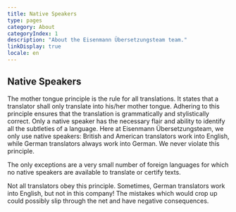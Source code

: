```yaml
---
title: Native Speakers
type: pages
category: About
categoryIndex: 1
description: "About the Eisenmann Übersetzungsteam team."
linkDisplay: true
locale: en
---
```


## Native Speakers

The mother tongue principle is the rule for all translations. It states that a translator shall only translate into his/her mother tongue. Adhering to this principle ensures that the translation is grammatically and stylistically correct. Only a native speaker has the necessary flair and ability to identify all the subtleties of a language. Here at Eisenmann Übersetzungsteam, we only use native speakers: British and American translators work into English, while German translators always work into German. We never violate this principle.

The only exceptions are a very small number of foreign languages for which no native speakers are available to translate or certify texts.

Not all translators obey this principle. Sometimes, German translators work into English, but not in this company! The mistakes which would crop up could possibly slip through the net and have negative consequences.